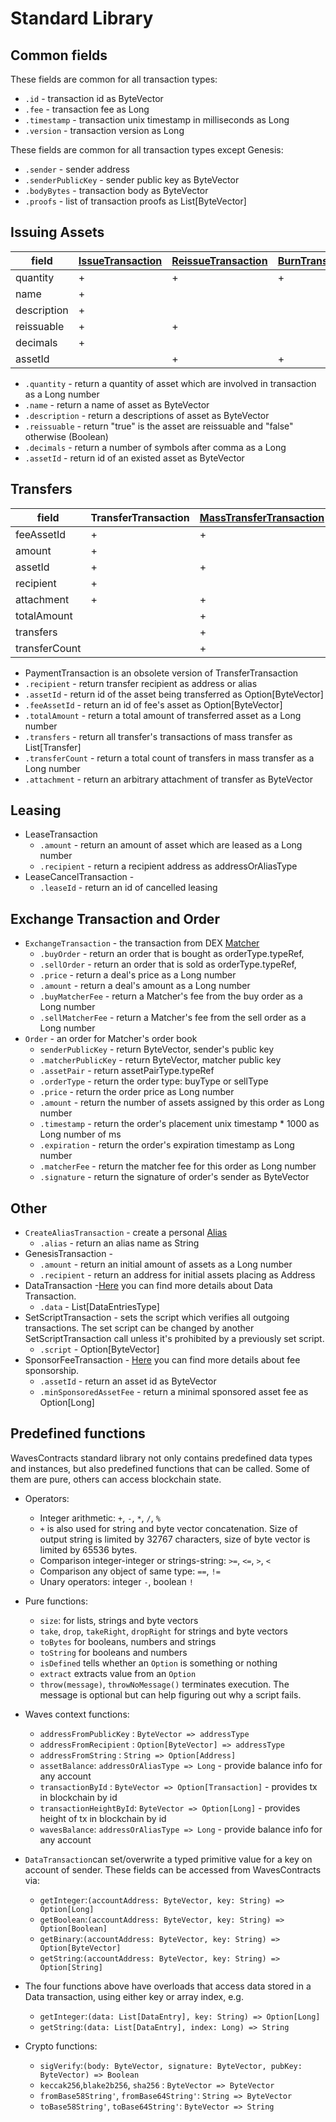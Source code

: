 # Standard Library

## Common fields
These fields are common for all transaction types:

- `.id` - transaction id as ByteVector
- `.fee` - transaction fee as Long
- `.timestamp` - transaction unix timestamp in milliseconds as Long
- `.version` - transaction version as Long

These fields are common for all transaction types except Genesis:
- `.sender` - sender address
- `.senderPublicKey` - sender public key as ByteVector
- `.bodyBytes` - transaction body as ByteVector
- `.proofs` - list of transaction proofs as List[ByteVector]

## Issuing Assets

| field	| [IssueTransaction](https://docs.wavesplatform.com/waves-client/assets-management/issue-an-asset.html) |	[ReissueTransaction](https://docs.wavesplatform.com/waves-client/assets-management/issue-an-asset.html)	| [BurnTransaction](https://docs.wavesplatform.com/waves-client/assets-management/burn-an-asset.html) |
| ------------- | ------------- | ------------- | ------------- |
| quantity	  | + | + | + |
| name	      | + |   |   |
| description |	+ |   |   |
| reissuable  |	+ |	+ |   |
| decimals    |	+ |   |   |
| assetId	  |   | + | + |

* `.quantity` - return a quantity of asset which are involved in transaction as a Long number
* `.name` - return a name of asset as ByteVector
* `.description` - return a descriptions of asset as ByteVector
* `.reissuable` - return "true" is the asset are reissuable and "false" otherwise (Boolean)
* `.decimals` - return a number of symbols after comma as a Long
* `.assetId` - return id of an existed asset as ByteVector

## Transfers

| field | TransferTransaction	| [MassTransferTransaction](https://docs.wavesplatform.com/technical-details/mass-transfer-transaction.html)	| PaymentTransaction* |
| ------------- | ------------- | ------------- | ------------- |
| feeAssetId	| +	| +	|   |
| amount	    | +	|	| + |
| assetId       | +	| + |   |
| recipient     | + |	| + |
| attachment	| +	| +	|   |
| totalAmount	|   | + |   |
| transfers	    |   | + |   |
| transferCount |   | + |   |

* PaymentTransaction is an obsolete version of TransferTransaction
* `.recipient` - return transfer recipient as address or alias
* `.assetId` - return id of the asset being transferred as Option[ByteVector]
* `.feeAssetId` - return an id of fee's asset as Option[ByteVector]
* `.totalAmount` - return a total amount of transferred asset as a Long number
* `.transfers` - return all transfer's transactions of mass transfer as List[Transfer]
* `.transferCount` - return a total count of transfers in mass transfer as a Long number
* `.attachment` - return an arbitrary attachment of transfer as ByteVector

## Leasing
* LeaseTransaction
   - `.amount` - return an amount of asset which are leased as a Long number
   - `.recipient` -	return a recipient address as addressOrAliasType  
* LeaseCancelTransaction -
   - `.leaseId` - return an id of cancelled leasing

## Exchange Transaction and Order
* `ExchangeTransaction` - the transaction from DEX [Matcher](https://docs.wavesplatform.com/platform-features/decentralized-cryptocurrency-exchange-dex.html)
  - `.buyOrder` - return an order that is bought as orderType.typeRef,
  - `.sellOrder` -  return an order that is sold as orderType.typeRef,
  - `.price` - return a deal's price as a Long number
  - `.amount` - return a deal's amount as a Long number
  - `.buyMatcherFee` - return a Matcher's fee from the buy order as a Long number
  - `.sellMatcherFee` - return a Matcher's fee from the sell order as a Long number
* `Order` - an order for Matcher's order book   
  - `senderPublicKey` - return ByteVector, sender's public key
  - `.matcherPublicKey` - return ByteVector, matcher public key
  - `.assetPair` - return assetPairType.typeRef
  - `.orderType` - return the order type: buyType or sellType
  - `.price` - return the order price as Long number
  - `.amount` - return the number of assets assigned by this order as Long number
  - `.timestamp` - return the order's placement unix timestamp * 1000 as Long number of ms
  - `.expiration` - return the order's expiration timestamp as Long number
  - `.matcherFee` - return the matcher fee for this order as Long number
  - `.signature` - return the signature of order's sender as ByteVector

## Other
* `CreateAliasTransaction` - create a personal [Alias](https://docs.wavesplatform.com/waves-client/account-management/creating-an-alias.html)
   - `.alias` - return an alias name as String
* GenesisTransaction -
   - `.amount` - return an initial amount of assets as a Long number
   - `.recipient` - return an address for initial assets placing as Address
* DataTransaction -[Here](https://docs.wavesplatform.com/technical-details/data-transaction.html) you can find more details about Data Transaction.
   - `.data` - List[DataEntriesType]
* SetScriptTransaction - sets the script which verifies all outgoing transactions. The set script can be changed by another SetScriptTransaction call unless it's prohibited by a previously set script.
   - `.script` - Option[ByteVector]
* SponsorFeeTransaction - [Here](https://docs.wavesplatform.com/technical-details/sponsored-fee.html)  you can find more details about fee sponsorship.
   - `.assetId` - return an asset id as ByteVector
   - `.minSponsoredAssetFee` - return a minimal sponsored asset fee as Option[Long]

## Predefined functions

WavesContracts standard library not only contains predefined data types and instances, but also predefined functions that can be called. Some of them are pure, others can access blockchain state.

* Operators:
   - Integer arithmetic: `+`, `-`, `*`, `/`, `%`
   - `+` is also used for string and byte vector concatenation. Size of output string is limited by 32767 characters, size of byte vector is limited by 65536 bytes.
   - Comparison integer-integer or strings-string: `>=`, `<=`, `>`, `<`
   - Comparison any object of same type: `==`, `!=`
   - Unary operators: integer `-`, boolean `!`

* Pure functions:
   - `size`: for lists, strings and byte vectors
   - `take`, `drop`, `takeRight`, `dropRight` for strings and byte vectors
   - `toBytes` for booleans, numbers and strings
   - `toString` for booleans and numbers
   - `isDefined` tells whether an `Option` is something or nothing
   - `extract` extracts value from an `Option`
   - `throw(message)`, `throwNoMessage()` terminates execution. The message is optional but can help figuring out why a script fails.

* Waves context functions:
   - `addressFromPublicKey` : `ByteVector => addressType`
   - `addressFromRecipient` : `Option[ByteVector] => addressType`
   - `addressFromString` : `String => Option[Address]`
   - `assetBalance`: `addressOrAliasType => Long` - provide balance info for any account
   - `transactionById` : `ByteVector => Option[Transaction]` - provides tx in blockchain by id
   - `transactionHeightById`: `ByteVector => Option[Long]` - provides height of tx in blockchain by id
   - `wavesBalance`: `addressOrAliasType => Long` - provide balance info for any account

* `DataTransaction`can set/overwrite a typed primitive value for a key on account of sender. These fields can be accessed from WavesContracts via:
   - `getInteger`:`(accountAddress: ByteVector, key: String) => Option[Long]`
   - `getBoolean`:`(accountAddress: ByteVector, key: String) => Option[Boolean]`
   - `getBinary`:`(accountAddress: ByteVector, key: String) => Option[ByteVector]`
   - `getString`:`(accountAddress: ByteVector, key: String) => Option[String]`

* The four functions above have overloads that access data stored in a Data transaction, using either key or array index, e.g.
   - `getInteger`:`(data: List[DataEntry], key: String) => Option[Long]`
   - `getString`:`(data: List[DataEntry], index: Long) => String`

* Crypto functions:
	- `sigVerify`:`(body: ByteVector, signature: ByteVector, pubKey: ByteVector) => Boolean`
	- `keccak256`,`blake2b256`, `sha256` : `ByteVector => ByteVector`
	- `fromBase58String'`, `fromBase64String'`: `String => ByteVector` 		
	- `toBase58String'`, `toBase64String'`: `ByteVector => String` 	
